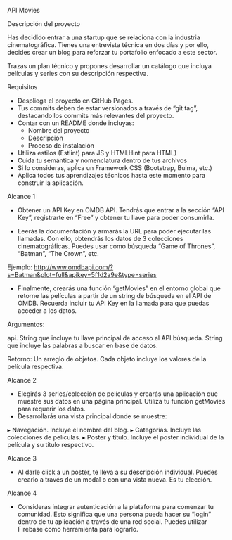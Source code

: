 API Movies

Descripción del proyecto

Has decidido entrar a una startup que se relaciona con la industria cinematográfica. Tienes una entrevista técnica en dos días y por ello, decides 
crear un blog para reforzar tu portafolio enfocado a este sector.

Trazas un plan técnico y propones desarrollar un catálogo que incluya películas y series con su descripción respectiva.

Requisitos

- Despliega el proyecto en GitHub Pages.
- Tus commits deben de estar versionados a través de “git tag”, destacando los commits más relevantes del proyecto.
- Contar con un README donde incluyas:
  - Nombre del proyecto
  - Descripción
  - Proceso de instalación
- Utiliza estilos (Estlint) para JS y HTMLHint para HTML)
- Cuida tu semántica y nomenclatura dentro de tus archivos
- Si lo consideras, aplica un Framework CSS (Bootstrap, Bulma, etc.)
- Aplica todos tus aprendizajes técnicos hasta este momento para construir la aplicación.

Alcance 1

- Obtener un API Key en OMDB API. Tendrás que entrar a la sección “API Key”, registrarte en
“Free” y obtener tu llave para poder consumirla.

- Leerás la documentación y armarás la URL para poder ejecutar las llamadas. Con ello, obtendrás los datos de 3 colecciones cinematográficas.
Puedes usar como búsqueda “Game of Thrones”, “Batman”, “The Crown”, etc.

Ejemplo:
http://www.omdbapi.com/?s=Batman&plot=full&apikey=5f1d2a9e&type=series

- Finalmente, crearás una función “getMovies” en el entorno global que retorne las películas a partir de un string de búsqueda en el API de
OMDB. Recuerda incluir tu API Key en la llamada para que puedas acceder a los datos.

Argumentos:

api. String que incluye tu llave principal de acceso al API
búsqueda. String que incluye las palabras a buscar en base de datos.


Retorno:
Un arreglo de objetos. Cada objeto incluye los valores de la película respectiva.


Alcance 2

- Elegirás 3 series/colección de películas y crearás una aplicación que muestre sus datos en una página principal. Utiliza tu función getMovies para
requerir los datos.
- Desarrollarás una vista principal donde se muestre:

▸ Navegación. Incluye el nombre del blog.
▸ Categorías. Incluye las colecciones de películas.
▸ Poster y título. Incluye el poster individual de la película y su título respectivo.

Alcance 3

- Al darle click a un poster, te lleva a su descripción individual. Puedes crearlo a través de un modal o con una vista
nueva. Es tu elección.

Alcance 4

- Consideras integrar autenticación a la plataforma para comenzar tu comunidad. Esto significa que una persona pueda hacer su “login”
dentro de tu aplicación a través de una red social.  Puedes utilizar Firebase como herramienta para lograrlo.

